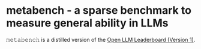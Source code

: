 # metabench - a sparse benchmark to measure general ability in LLMs
𝚖𝚎𝚝𝚊𝚋𝚎𝚗𝚌𝚑 is a distilled version of the [Open LLM Leaderboard (Version 1)](https://huggingface.co/spaces/open-llm-leaderboard-old/open_llm_leaderboard).
